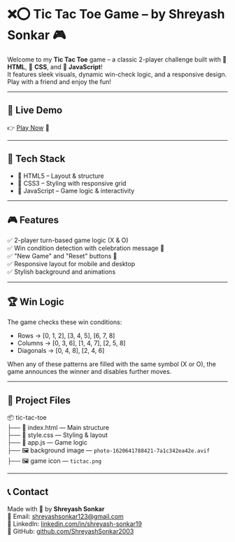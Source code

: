 # ❌⭕ Tic Tac Toe Game – by Shreyash Sonkar 🎮

Welcome to my **Tic Tac Toe** game – a classic 2-player challenge built with 🧱 **HTML**, 🎨 **CSS**, and 🧠 **JavaScript**!  
It features sleek visuals, dynamic win-check logic, and a responsive design. Play with a friend and enjoy the fun!

---

## 🔗 Live Demo  
👉 [Play Now](https://tictactoe-byamazdotclick.netlify.app/) 🎉

---

## 🧰 Tech Stack  
- 🧱 HTML5 – Layout & structure  
- 🎨 CSS3 – Styling with responsive grid  
- 🧠 JavaScript – Game logic & interactivity  

---

## 🎮 Features  
✅ 2-player turn-based game logic (X & O)  
✅ Win condition detection with celebration message 🎊  
✅ "New Game" and "Reset" buttons 🔁  
✅ Responsive layout for mobile and desktop  
✅ Stylish background and animations  

---

## 🏆 Win Logic

The game checks these win conditions:

- Rows → [0, 1, 2], [3, 4, 5], [6, 7, 8]  
- Columns → [0, 3, 6], [1, 4, 7], [2, 5, 8]  
- Diagonals → [0, 4, 8], [2, 4, 6]  

When any of these patterns are filled with the same symbol (X or O), the game announces the winner and disables further moves.

---

## 📂 Project Files  
📦 tic-tac-toe  
├── 📄 index.html — Main structure  
├── 🎨 style.css — Styling & layout  
├── 🧠 app.js — Game logic  
├── 🖼️ background image — `photo-1620641788421-7a1c342ea42e.avif`  
├── 🖼️ game icon — `tictac.png`

---


## 📞 Contact

Made with 💜 by **Shreyash Sonkar**  
📧 Email: shreyashsonkar123@gmail.com  
💼 LinkedIn: [linkedin.com/in/shreyash-sonkar19](https://www.linkedin.com/in/shreyash-sonkar19/)  
🐙 GitHub: [github.com/ShreyashSonkar2003](https://github.com/ShreyashSonkar2003)

